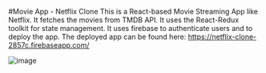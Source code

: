#Movie App - Netflix Clone
This is a React-based Movie Streaming App like Netflix. It fetches the movies from TMDB API. It uses the React-Redux toolkit for state management. It uses firebase to authenticate users and to deploy the app.
The deployed app can be found here: https://netflix-clone-2857c.firebaseapp.com/

![image](https://user-images.githubusercontent.com/108493146/197323058-e24100ed-f841-44fd-adfa-3c9f828a1888.png)
